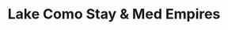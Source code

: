 ---
category: mediterranean
title: Lake Como Stay & Med Empires
class: lake-como-stay-and-med-empires
cruiseline: Holland America Line – ms Eurodam
special-info: Includes 3 night Lake Como Stay, Milan To Venice Train & Venice Stay
price: 1189
nights: 16
cruise-url: http://www.planetcruise.co.uk/holland-america-line-cruises/ms-eurodam/23-September-2016/105418?referrersiteid=970
---